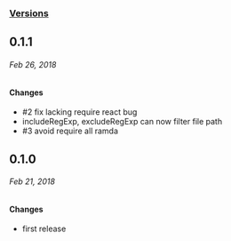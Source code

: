 ### [Versions](https://github.com/thundermiracle/storybook-loader/releases/)

## 0.1.1
###### *Feb 26, 2018*

#### Changes

- #2 fix lacking require react bug
- includeRegExp, excludeRegExp can now filter file path
- #3 avoid require all ramda

## 0.1.0
###### *Feb 21, 2018*

#### Changes

- first release

